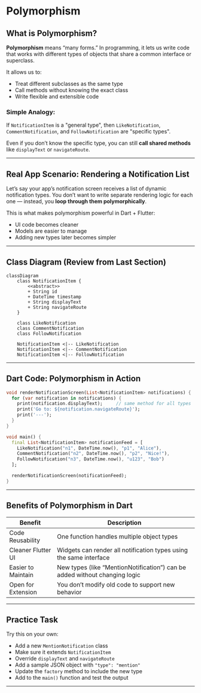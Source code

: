 # Polymorphism

## What is Polymorphism?

**Polymorphism** means “many forms.” In programming, it lets us write code that works with different types of objects that share a common interface or superclass.

It allows us to:

* Treat different subclasses as the same type
* Call methods without knowing the exact class
* Write flexible and extensible code

### Simple Analogy:

If `NotificationItem` is a "general type", then `LikeNotification`, `CommentNotification`, and `FollowNotification` are "specific types".

Even if you don’t know the specific type, you can still **call shared methods** like `displayText` or `navigateRoute`.

---

## Real App Scenario: Rendering a Notification List

Let’s say your app’s notification screen receives a list of dynamic notification types. You don’t want to write separate rendering logic for each one — instead, you **loop through them polymorphically**.

This is what makes polymorphism powerful in Dart + Flutter:

* UI code becomes cleaner
* Models are easier to manage
* Adding new types later becomes simpler

---

## Class Diagram (Review from Last Section)

```mermaid
classDiagram
    class NotificationItem {
        <<abstract>>
        + String id
        + DateTime timestamp
        + String displayText
        + String navigateRoute
    }

    class LikeNotification
    class CommentNotification
    class FollowNotification

    NotificationItem <|-- LikeNotification
    NotificationItem <|-- CommentNotification
    NotificationItem <|-- FollowNotification
```

---

## Dart Code: Polymorphism in Action

```dart
void renderNotificationScreen(List<NotificationItem> notifications) {
  for (var notification in notifications) {
    print(notification.displayText);     // same method for all types
    print('Go to: ${notification.navigateRoute}');
    print('---');
  }
}

void main() {
  final List<NotificationItem> notificationFeed = [
    LikeNotification("n1", DateTime.now(), "p1", "Alice"),
    CommentNotification("n2", DateTime.now(), "p2", "Nice!"),
    FollowNotification("n3", DateTime.now(), "u123", "Bob")
  ];

  renderNotificationScreen(notificationFeed);
}
```

---

## Benefits of Polymorphism in Dart

| Benefit            | Description                                                                |
| ------------------ | -------------------------------------------------------------------------- |
| Code Reusability   | One function handles multiple object types                                 |
| Cleaner Flutter UI | Widgets can render all notification types using the same interface         |
| Easier to Maintain | New types (like “MentionNotification”) can be added without changing logic |
| Open for Extension | You don’t modify old code to support new behavior                          |

---

## Practice Task

Try this on your own:

* Add a new `MentionNotification` class
* Make sure it extends `NotificationItem`
* Override `displayText` and `navigateRoute`
* Add a sample JSON object with `"type": "mention"`
* Update the `factory` method to include the new type
* Add to the `main()` function and test the output

---
